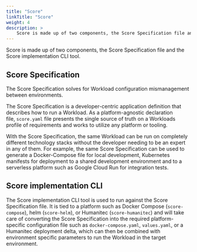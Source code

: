 ```yaml
---
title: "Score"
linkTitle: "Score"
weight: 4
description: >
    Score is made up of two components, the Score Specification file and the Score implementation CLI tool.
---
```


Score is made up of two components, the Score Specification file and the Score implementation CLI tool.

## Score Specification

The Score Specification solves for Workload configuration mismanagement between environments.

The Score Specification is a developer-centric application definition that describes how to run a Workload. As a platform-agnostic declaration file, `score.yaml` file presents the single source of truth on a Workloads profile of requirements and works to utilize any platform or tooling.

With the Score Specification, the same Workload can be run on completely different technology stacks without the developer needing to be an expert in any of them. For example, the same Score Specification can be used to generate a Docker-Compose file for local development, Kubernetes manifests for deployment to a shared development environment and to a serverless platform such as Google Cloud Run for integration tests.

## Score implementation CLI

The Score implementation CLI tool is used to run against the Score Specification file. It is tied to a platform such as Docker Compose (`score-compose`), helm (`score-helm`), or Humanitec (`score-humanitec`) and will take care of converting the Score Specification into the required platform-specific configuration file such as `docker-compose.yaml`, `values.yaml`, or a Humanitec deployment delta, which can then be combined with environment specific parameters to run the Workload in the target environment.
